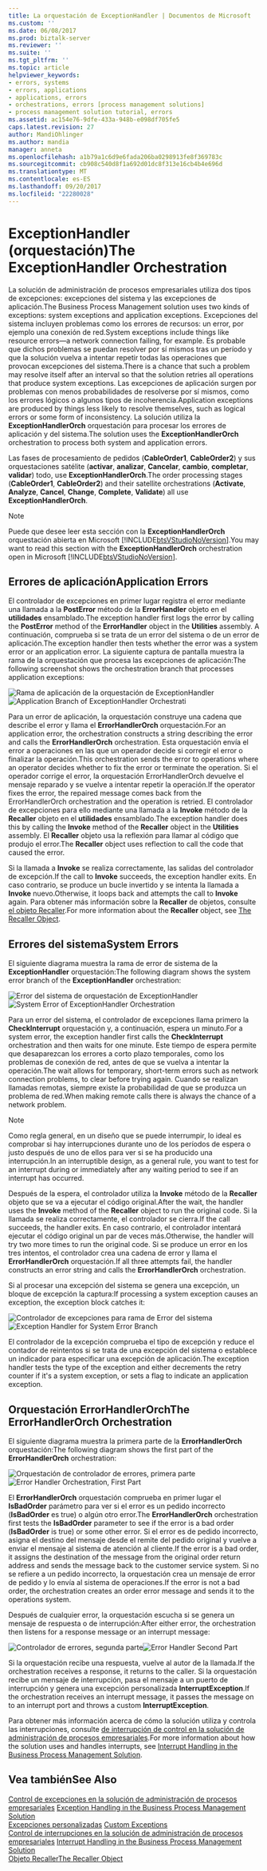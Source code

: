 ```yaml
---
title: La orquestación de ExceptionHandler | Documentos de Microsoft
ms.custom: ''
ms.date: 06/08/2017
ms.prod: biztalk-server
ms.reviewer: ''
ms.suite: ''
ms.tgt_pltfrm: ''
ms.topic: article
helpviewer_keywords:
- errors, systems
- errors, applications
- applications, errors
- orchestrations, errors [process management solutions]
- process management solution tutorial, errors
ms.assetid: ac154e76-9dfe-433a-948b-e098df705fe5
caps.latest.revision: 27
author: MandiOhlinger
ms.author: mandia
manager: anneta
ms.openlocfilehash: a1b79a1c6d9e6fada206ba0298913fe8f369783c
ms.sourcegitcommit: cb908c540d8f1a692d01dc8f313e16cb4b4e696d
ms.translationtype: MT
ms.contentlocale: es-ES
ms.lasthandoff: 09/20/2017
ms.locfileid: "22280028"
---
```

# <a name="the-exceptionhandler-orchestration"></a><span data-ttu-id="6fe37-102">ExceptionHandler (orquestación)</span><span class="sxs-lookup"><span data-stu-id="6fe37-102">The ExceptionHandler Orchestration</span></span>
<span data-ttu-id="6fe37-103">La solución de administración de procesos empresariales utiliza dos tipos de excepciones: excepciones del sistema y las excepciones de aplicación.</span><span class="sxs-lookup"><span data-stu-id="6fe37-103">The Business Process Management solution uses two kinds of exceptions: system exceptions and application exceptions.</span></span> <span data-ttu-id="6fe37-104">Excepciones del sistema incluyen problemas como los errores de recursos: un error, por ejemplo una conexión de red.</span><span class="sxs-lookup"><span data-stu-id="6fe37-104">System exceptions include things like resource errors—a network connection failing, for example.</span></span> <span data-ttu-id="6fe37-105">Es probable que dichos problemas se puedan resolver por sí mismos tras un período y que la solución vuelva a intentar repetir todas las operaciones que provocan excepciones del sistema.</span><span class="sxs-lookup"><span data-stu-id="6fe37-105">There is a chance that such a problem may resolve itself after an interval so that the solution retries all operations that produce system exceptions.</span></span> <span data-ttu-id="6fe37-106">Las excepciones de aplicación surgen por problemas con menos probabilidades de resolverse por sí mismos, como los errores lógicos o algunos tipos de incoherencia.</span><span class="sxs-lookup"><span data-stu-id="6fe37-106">Application exceptions are produced by things less likely to resolve themselves, such as logical errors or some form of inconsistency.</span></span> <span data-ttu-id="6fe37-107">La solución utiliza la **ExceptionHandlerOrch** orquestación para procesar los errores de aplicación y del sistema.</span><span class="sxs-lookup"><span data-stu-id="6fe37-107">The solution uses the **ExceptionHandlerOrch** orchestration to process both system and application errors.</span></span>  
  
 <span data-ttu-id="6fe37-108">Las fases de procesamiento de pedidos (**CableOrder1**, **CableOrder2**) y sus orquestaciones satélite (**activar**, **analizar**,  **Cancelar**, **cambio**, **completar**, **validar**) todo, use **ExceptionHandlerOrch**.</span><span class="sxs-lookup"><span data-stu-id="6fe37-108">The order processing stages (**CableOrder1**, **CableOrder2**) and their satellite orchestrations (**Activate**, **Analyze**, **Cancel**, **Change**, **Complete**, **Validate**) all use **ExceptionHandlerOrch**.</span></span>  
  
> [!NOTE]
>  <span data-ttu-id="6fe37-109">Puede que desee leer esta sección con la **ExceptionHandlerOrch** orquestación abierta en Microsoft [!INCLUDE[btsVStudioNoVersion](../includes/btsvstudionoversion-md.md)].</span><span class="sxs-lookup"><span data-stu-id="6fe37-109">You may want to read this section with the **ExceptionHandlerOrch** orchestration open in Microsoft [!INCLUDE[btsVStudioNoVersion](../includes/btsvstudionoversion-md.md)].</span></span>  
  
## <a name="application-errors"></a><span data-ttu-id="6fe37-110">Errores de aplicación</span><span class="sxs-lookup"><span data-stu-id="6fe37-110">Application Errors</span></span>  
 <span data-ttu-id="6fe37-111">El controlador de excepciones en primer lugar registra el error mediante una llamada a la **PostError** método de la **ErrorHandler** objeto en el **utilidades** ensamblado.</span><span class="sxs-lookup"><span data-stu-id="6fe37-111">The exception handler first logs the error by calling the **PostError** method of the **ErrorHandler** object in the **Utilities** assembly.</span></span> <span data-ttu-id="6fe37-112">A continuación, comprueba si se trata de un error del sistema o de un error de aplicación.</span><span class="sxs-lookup"><span data-stu-id="6fe37-112">The exception handler then tests whether the error was a system error or an application error.</span></span> <span data-ttu-id="6fe37-113">La siguiente captura de pantalla muestra la rama de la orquestación que procesa las excepciones de aplicación:</span><span class="sxs-lookup"><span data-stu-id="6fe37-113">The following screenshot shows the orchestration branch that processes application exceptions:</span></span>  
  
 <span data-ttu-id="6fe37-114">![Rama de aplicación de la orquestación de ExceptionHandler](../core/media/applicationerrorbranchofexceptionhandler.gif "ApplicationErrorBranchofExceptionHandler")</span><span class="sxs-lookup"><span data-stu-id="6fe37-114">![Application Branch of ExceptionHandler Orchestrati](../core/media/applicationerrorbranchofexceptionhandler.gif "ApplicationErrorBranchofExceptionHandler")</span></span>  
  
 <span data-ttu-id="6fe37-115">Para un error de aplicación, la orquestación construye una cadena que describe el error y llama el **ErrorHandlerOrch** orquestación.</span><span class="sxs-lookup"><span data-stu-id="6fe37-115">For an application error, the orchestration constructs a string describing the error and calls the **ErrorHandlerOrch** orchestration.</span></span> <span data-ttu-id="6fe37-116">Esta orquestación envía el error a operaciones en las que un operador decide si corregir el error o finalizar la operación.</span><span class="sxs-lookup"><span data-stu-id="6fe37-116">This orchestration sends the error to operations where an operator decides whether to fix the error or terminate the operation.</span></span> <span data-ttu-id="6fe37-117">Si el operador corrige el error, la orquestación ErrorHandlerOrch devuelve el mensaje reparado y se vuelve a intentar repetir la operación.</span><span class="sxs-lookup"><span data-stu-id="6fe37-117">If the operator fixes the error, the repaired message comes back from the ErrorHandlerOrch orchestration and the operation is retried.</span></span> <span data-ttu-id="6fe37-118">El controlador de excepciones para ello mediante una llamada a la **Invoke** método de la **Recaller** objeto en el **utilidades** ensamblado.</span><span class="sxs-lookup"><span data-stu-id="6fe37-118">The exception handler does this by calling the **Invoke** method of the **Recaller** object in the **Utilities** assembly.</span></span> <span data-ttu-id="6fe37-119">El **Recaller** objeto usa la reflexión para llamar al código que produjo el error.</span><span class="sxs-lookup"><span data-stu-id="6fe37-119">The **Recaller** object uses reflection to call the code that caused the error.</span></span>  
  
 <span data-ttu-id="6fe37-120">Si la llamada a **Invoke** se realiza correctamente, las salidas del controlador de excepción.</span><span class="sxs-lookup"><span data-stu-id="6fe37-120">If the call to **Invoke** succeeds, the exception handler exits.</span></span> <span data-ttu-id="6fe37-121">En caso contrario, se produce un bucle invertido y se intenta la llamada a **Invoke** nuevo.</span><span class="sxs-lookup"><span data-stu-id="6fe37-121">Otherwise, it loops back and attempts the call to **Invoke** again.</span></span> <span data-ttu-id="6fe37-122">Para obtener más información sobre la **Recaller** de objetos, consulte [el objeto Recaller](../core/the-recaller-object.md).</span><span class="sxs-lookup"><span data-stu-id="6fe37-122">For more information about the **Recaller** object, see [The Recaller Object](../core/the-recaller-object.md).</span></span>  
  
## <a name="system-errors"></a><span data-ttu-id="6fe37-123">Errores del sistema</span><span class="sxs-lookup"><span data-stu-id="6fe37-123">System Errors</span></span>  
 <span data-ttu-id="6fe37-124">El siguiente diagrama muestra la rama de error de sistema de la **ExceptionHandler** orquestación:</span><span class="sxs-lookup"><span data-stu-id="6fe37-124">The following diagram shows the system error branch of the **ExceptionHandler** orchestration:</span></span>  
  
 <span data-ttu-id="6fe37-125">![Error del sistema de orquestación de ExceptionHandler](../core/media/systemerrorbranchofexceptionhandler.gif "SystemErrorBranchofExceptionHandler")</span><span class="sxs-lookup"><span data-stu-id="6fe37-125">![System Error of ExceptionHandler Orchestration](../core/media/systemerrorbranchofexceptionhandler.gif "SystemErrorBranchofExceptionHandler")</span></span>  
  
 <span data-ttu-id="6fe37-126">Para un error del sistema, el controlador de excepciones llama primero la **CheckInterrupt** orquestación y, a continuación, espera un minuto.</span><span class="sxs-lookup"><span data-stu-id="6fe37-126">For a system error, the exception handler first calls the **CheckInterrupt** orchestration and then waits for one minute.</span></span> <span data-ttu-id="6fe37-127">Este tiempo de espera permite que desaparezcan los errores a corto plazo temporales, como los problemas de conexión de red, antes de que se vuelva a intentar la operación.</span><span class="sxs-lookup"><span data-stu-id="6fe37-127">The wait allows for temporary, short-term errors such as network connection problems, to clear before trying again.</span></span> <span data-ttu-id="6fe37-128">Cuando se realizan llamadas remotas, siempre existe la probabilidad de que se produzca un problema de red.</span><span class="sxs-lookup"><span data-stu-id="6fe37-128">When making remote calls there is always the chance of a network problem.</span></span>  
  
> [!NOTE]
>  <span data-ttu-id="6fe37-129">Como regla general, en un diseño que se puede interrumpir, lo ideal es comprobar si hay interrupciones durante uno de los períodos de espera o justo después de uno de ellos para ver si se ha producido una interrupción.</span><span class="sxs-lookup"><span data-stu-id="6fe37-129">In an interruptible design, as a general rule, you want to test for an interrupt during or immediately after any waiting period to see if an interrupt has occurred.</span></span>  
  
 <span data-ttu-id="6fe37-130">Después de la espera, el controlador utiliza la **Invoke** método de la **Recaller** objeto que se va a ejecutar el código original.</span><span class="sxs-lookup"><span data-stu-id="6fe37-130">After the wait, the handler uses the **Invoke** method of the **Recaller** object to run the original code.</span></span> <span data-ttu-id="6fe37-131">Si la llamada se realiza correctamente, el controlador se cierra.</span><span class="sxs-lookup"><span data-stu-id="6fe37-131">If the call succeeds, the handler exits.</span></span> <span data-ttu-id="6fe37-132">En caso contrario, el controlador intentará ejecutar el código original un par de veces más.</span><span class="sxs-lookup"><span data-stu-id="6fe37-132">Otherwise, the handler will try two more times to run the original code.</span></span> <span data-ttu-id="6fe37-133">Si se produce un error en los tres intentos, el controlador crea una cadena de error y llama el **ErrorHandlerOrch** orquestación.</span><span class="sxs-lookup"><span data-stu-id="6fe37-133">If all three attempts fail, the handler constructs an error string and calls the **ErrorHandlerOrch** orchestration.</span></span>  
  
 <span data-ttu-id="6fe37-134">Si al procesar una excepción del sistema se genera una excepción, un bloque de excepción la captura:</span><span class="sxs-lookup"><span data-stu-id="6fe37-134">If processing a system exception causes an exception, the exception block catches it:</span></span>  
  
 <span data-ttu-id="6fe37-135">![Controlador de excepciones para rama de Error del sistema](../core/media/exceptionhandlerofsystemerrorbranch.gif "ExceptionHandlerofSystemErrorBranch")</span><span class="sxs-lookup"><span data-stu-id="6fe37-135">![Exception Handler for System Error Branch](../core/media/exceptionhandlerofsystemerrorbranch.gif "ExceptionHandlerofSystemErrorBranch")</span></span>  
  
 <span data-ttu-id="6fe37-136">El controlador de la excepción comprueba el tipo de excepción y reduce el contador de reintentos si se trata de una excepción del sistema o establece un indicador para especificar una excepción de aplicación.</span><span class="sxs-lookup"><span data-stu-id="6fe37-136">The exception handler tests the type of the exception and either decrements the retry counter if it's a system exception, or sets a flag to indicate an application exception.</span></span>  
  
## <a name="the-errorhandlerorch-orchestration"></a><span data-ttu-id="6fe37-137">Orquestación ErrorHandlerOrch</span><span class="sxs-lookup"><span data-stu-id="6fe37-137">The ErrorHandlerOrch Orchestration</span></span>  
 <span data-ttu-id="6fe37-138">El siguiente diagrama muestra la primera parte de la **ErrorHandlerOrch** orquestación:</span><span class="sxs-lookup"><span data-stu-id="6fe37-138">The following diagram shows the first part of the **ErrorHandlerOrch** orchestration:</span></span>  
  
 <span data-ttu-id="6fe37-139">![Orquestación de controlador de errores, primera parte](../core/media/errorhandlerfirstpart.gif "ErrorHandlerFirstPart")</span><span class="sxs-lookup"><span data-stu-id="6fe37-139">![Error Handler Orchestration, First Part](../core/media/errorhandlerfirstpart.gif "ErrorHandlerFirstPart")</span></span>  
  
 <span data-ttu-id="6fe37-140">El **ErrorHandlerOrch** orquestación comprueba en primer lugar el **IsBadOrder** parámetro para ver si el error es un pedido incorrecto (**IsBadOrder** es true) o algún otro error.</span><span class="sxs-lookup"><span data-stu-id="6fe37-140">The **ErrorHandlerOrch** orchestration first tests the **IsBadOrder** parameter to see if the error is a bad order (**IsBadOrder** is true) or some other error.</span></span> <span data-ttu-id="6fe37-141">Si el error es de pedido incorrecto, asigna el destino del mensaje desde el remite del pedido original y vuelve a enviar el mensaje al sistema de atención al cliente.</span><span class="sxs-lookup"><span data-stu-id="6fe37-141">If the error is a bad order, it assigns the destination of the message from the original order return address and sends the message back to the customer service system.</span></span> <span data-ttu-id="6fe37-142">Si no se refiere a un pedido incorrecto, la orquestación crea un mensaje de error de pedido y lo envía al sistema de operaciones.</span><span class="sxs-lookup"><span data-stu-id="6fe37-142">If the error is not a bad order, the orchestration creates an order error message and sends it to the operations system.</span></span>  
  
 <span data-ttu-id="6fe37-143">Después de cualquier error, la orquestación escucha si se genera un mensaje de respuesta o de interrupción:</span><span class="sxs-lookup"><span data-stu-id="6fe37-143">After either error, the orchestration then listens for a response message or an interrupt message:</span></span>  
  
 <span data-ttu-id="6fe37-144">![Controlador de errores, segunda parte](../core/media/errorhandlersecondpart.gif "ErrorHandlerSecondPart")</span><span class="sxs-lookup"><span data-stu-id="6fe37-144">![Error Handler Second Part](../core/media/errorhandlersecondpart.gif "ErrorHandlerSecondPart")</span></span>  
  
 <span data-ttu-id="6fe37-145">Si la orquestación recibe una respuesta, vuelve al autor de la llamada.</span><span class="sxs-lookup"><span data-stu-id="6fe37-145">If the orchestration receives a response, it returns to the caller.</span></span> <span data-ttu-id="6fe37-146">Si la orquestación recibe un mensaje de interrupción, pasa el mensaje a un puerto de interrupción y genera una excepción personalizada **InterruptException**.</span><span class="sxs-lookup"><span data-stu-id="6fe37-146">If the orchestration receives an interrupt message, it passes the message on to an interrupt port and throws a custom **InterruptException**.</span></span>  
  
 <span data-ttu-id="6fe37-147">Para obtener más información acerca de cómo la solución utiliza y controla las interrupciones, consulte [de interrupción de control en la solución de administración de procesos empresariales](../core/interrupt-handling-in-the-business-process-management-solution.md).</span><span class="sxs-lookup"><span data-stu-id="6fe37-147">For more information about how the solution uses and handles interrupts, see [Interrupt Handling in the Business Process Management Solution](../core/interrupt-handling-in-the-business-process-management-solution.md).</span></span>  
  
## <a name="see-also"></a><span data-ttu-id="6fe37-148">Vea también</span><span class="sxs-lookup"><span data-stu-id="6fe37-148">See Also</span></span>  
 <span data-ttu-id="6fe37-149">[Control de excepciones en la solución de administración de procesos empresariales](../core/exception-handling-in-the-business-process-management-solution.md) </span><span class="sxs-lookup"><span data-stu-id="6fe37-149">[Exception Handling in the Business Process Management Solution](../core/exception-handling-in-the-business-process-management-solution.md) </span></span>  
 <span data-ttu-id="6fe37-150">[Excepciones personalizadas](../core/custom-exceptions.md) </span><span class="sxs-lookup"><span data-stu-id="6fe37-150">[Custom Exceptions](../core/custom-exceptions.md) </span></span>  
 <span data-ttu-id="6fe37-151">[Control de interrupciones en la solución de administración de procesos empresariales](../core/interrupt-handling-in-the-business-process-management-solution.md) </span><span class="sxs-lookup"><span data-stu-id="6fe37-151">[Interrupt Handling in the Business Process Management Solution](../core/interrupt-handling-in-the-business-process-management-solution.md) </span></span>  
 [<span data-ttu-id="6fe37-152">Objeto Recaller</span><span class="sxs-lookup"><span data-stu-id="6fe37-152">The Recaller Object</span></span>](../core/the-recaller-object.md)